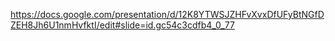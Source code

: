 https://docs.google.com/presentation/d/12K8YTWSJZHFvXvxDfUFyBtNGfDZEH8Jh6U1nmHvfktI/edit#slide=id.gc54c3cdfb4_0_77
